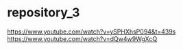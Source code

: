 # repository_3
https://www.youtube.com/watch?v=ySPHXhsP094&t=439s
https://www.youtube.com/watch?v=dQw4w9WgXcQ
